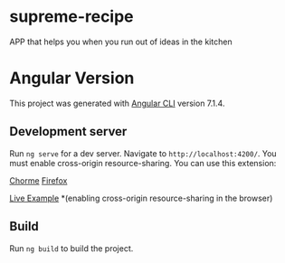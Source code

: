 # supreme-recipe
APP that helps you when you run out of ideas in the kitchen
# Angular Version

This project was generated with [Angular CLI](https://github.com/angular/angular-cli) version 7.1.4.

## Development server

Run `ng serve` for a dev server. Navigate to `http://localhost:4200/`.
You must enable cross-origin resource-sharing. You can use this extension:

 [Chorme](https://chrome.google.com/webstore/detail/allow-control-allow-origi/nlfbmbojpeacfghkpbjhddihlkkiljbi)
 [Firefox](https://addons.mozilla.org/firefox/addon/accesscontrol-allow-all-origin/)

[Live Example](http://supreme-recipe.2627824-0.web-hosting.es/) *(enabling cross-origin resource-sharing in the browser) 

## Build

Run `ng build` to build the project.
